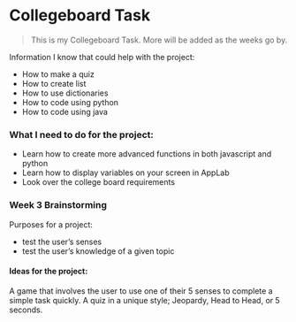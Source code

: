 # Collegeboard Task
> This is my Collegeboard Task. More will be added as the weeks go by.

Information I know that could help with the project:

* How to make a quiz
* How to create list
* How to use dictionaries
* How to code using python
* How to code using java

### What I need to do for the project:

* Learn how to create more advanced functions in both javascript and python
* Learn how to display variables on your screen in AppLab
* Look over the college board requirements

### Week 3 Brainstorming

Purposes for a project:

* test the user’s senses
* test the user’s knowledge of a given topic

#### Ideas for the project:

A game that involves the user to use one of their 5 senses to complete a simple task quickly. A quiz in a unique style; Jeopardy, Head to Head, or 5 seconds.